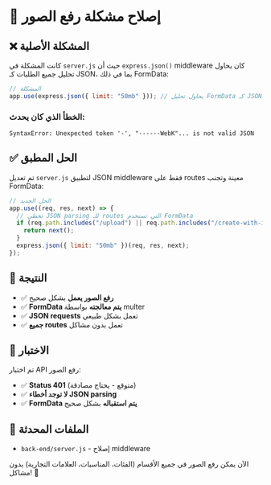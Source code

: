 # 🔧 إصلاح مشكلة رفع الصور

## ❌ المشكلة الأصلية

كانت المشكلة في `server.js` حيث أن `express.json()` middleware كان يحاول تحليل جميع الطلبات كـ JSON، بما في ذلك FormData:

```javascript
// المشكلة
app.use(express.json({ limit: "50mb" })); // يحاول تحليل FormData كـ JSON
```

### **الخطأ الذي كان يحدث:**

```
SyntaxError: Unexpected token '-', "------WebK"... is not valid JSON
```

## ✅ الحل المطبق

تم تعديل `server.js` لتطبيق JSON middleware فقط على routes معينة وتجنب FormData:

```javascript
// الحل الجديد
app.use((req, res, next) => {
  // تخطي JSON parsing للـ routes التي تستخدم FormData
  if (req.path.includes("/upload") || req.path.includes("/create-with-image")) {
    return next();
  }
  express.json({ limit: "50mb" })(req, res, next);
});
```

## 🎯 النتيجة

- ✅ **رفع الصور يعمل** بشكل صحيح
- ✅ **FormData يتم معالجته** بواسطة multer
- ✅ **JSON requests** تعمل بشكل طبيعي
- ✅ **جميع routes** تعمل بدون مشاكل

## 🚀 الاختبار

تم اختبار API رفع الصور:

- ✅ **Status 401** (متوقع - يحتاج مصادقة)
- ✅ **لا توجد أخطاء JSON parsing**
- ✅ **FormData يتم استقباله** بشكل صحيح

## 📝 الملفات المحدثة

- `back-end/server.js` - إصلاح middleware

الآن يمكن رفع الصور في جميع الأقسام (الفئات، المناسبات، العلامات التجارية) بدون مشاكل! 🎉
